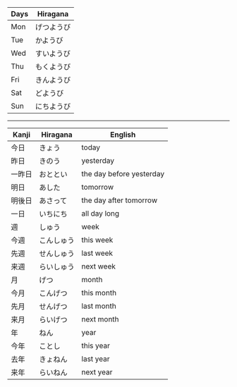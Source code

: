 


| Days | Hiragana | 
| --- | --- |
| Mon | げつようび
| Tue | かようび
| Wed | すいようび
| Thu | もくようび
| Fri | きんようび
| Sat | どようび
| Sun | にちようび

---

| Kanji | Hiragana | English |
| --- | --- | --- |
|今日	|きょう 		|today	
|昨日 	|きのう		|yesterday
|一昨日 	|おととい		|the day before yesterday
|明日 	|あした		|tomorrow
|明後日 	|あさって		|the day after tomorrow
|一日 	|いちにち		|all day long
|週 	|しゅう		|week
|今週 	|こんしゅう		|this week
|先週 	|せんしゅう		|last week
|来週 	|らいしゅう		|next week
|月 	|げつ		|month
|今月 	|こんげつ		|this month
|先月 	|せんげつ		|last month
|来月	|らいげつ		|next month
|年	|ねん		|year
|今年	|ことし		|this year
|去年	|きょねん		|last year
|来年	|らいねん		|next year
